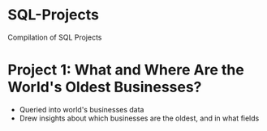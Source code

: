 # SQL-Projects
Compilation of SQL Projects

# Project 1: What and Where Are the World's Oldest Businesses?
* Queried into world's businesses data
* Drew insights about which businesses are the oldest, and in what fields
